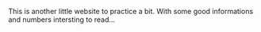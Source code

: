 This is another little website to practice a bit.
With some good informations and numbers intersting to read...
